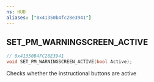 ```yaml
---
ns: HUD
aliases: ["0x41350b4fc28e3941"]
---
```

## SET_PM_WARNINGSCREEN_ACTIVE

```c
// 0x41350B4FC28E3941
void SET_PM_WARNINGSCREEN_ACTIVE(bool Active);
```

Checks whether the instructional buttons are active

